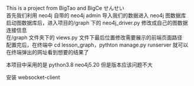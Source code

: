 This is a project from BigTao and BigCe せんせい  
首先我们利用 neo4j 自带的 neo4j admin 导入我们的数据进入 neo4j 图数据库  
启动图数据库后，进入项目的/graph 下的 neo4j_driver.py 修改成自己的图数据连接信息  
在/graph 文件夹下的 views.py 文件下最后位置修改需要展示的前端页面路径  
配置完后，在终端中 cd lesson_graph，pythton manage.py runserver 就可以在终端弹出的网址看到想要的结果了

本项目中采用的是 python3.8 neo4j5.20 但是版本应该问题不大

安装 websocket-client
